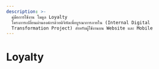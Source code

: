 ```yaml
---
description: >-
  คู่มือการใช้งาน โมดูล Loyalty
  โครงการเปลี่ยนผ่านองค์กรด้วยดิจิทัลเพื่อบูรณาการภายใน (Internal Digital
  Transformation Project) สำหรับผู้ใช้งานบน Website และ Mobile
---
```


# Loyalty


